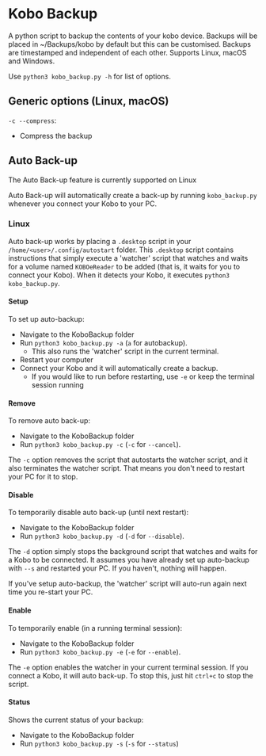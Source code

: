 # Kobo Backup

A python script to backup the contents of your kobo device. Backups will be placed in ~/Backups/kobo by default but this can be customised. Backups are timestamped and independent of each other. Supports Linux, macOS and Windows.

Use `python3 kobo_backup.py -h` for list of options.

## Generic options (Linux, macOS)
`-c --compress`:
- Compress the backup

## Auto Back-up
The Auto Back-up feature is currently supported on Linux

Auto Back-up will automatically create a back-up by running `kobo_backup.py` whenever you connect your Kobo to your PC.

### Linux
Auto back-up works by placing a `.desktop` script in your `/home/<user>/.config/autostart` folder.
This `.desktop` script contains instructions that simply execute a 'watcher' script that watches and waits for a volume named `KOBOeReader` to be added (that is, it waits for you to connect your Kobo). When it detects your Kobo, it executes `python3 kobo_backup.py`.

#### Setup
To set up auto-backup:
- Navigate to the KoboBackup folder
- Run `python3 kobo_backup.py -a` (`a` for autobackup).
    - This also runs the 'watcher' script in the current terminal.
- Restart your computer
- Connect your Kobo and it will automatically create a backup.
    - If you would like to run before restarting, use `-e` or keep the terminal session running

#### Remove
To remove auto back-up:
- Navigate to the KoboBackup folder
- Run `python3 kobo_backup.py -c` (`-c` for `--cancel`).

The `-c` option removes the script that autostarts the watcher script, and it also terminates the watcher script. That means you don't need to restart your PC for it to stop.


#### Disable
To temporarily disable auto back-up (until next restart):
- Navigate to the KoboBackup folder
- Run `python3 kobo_backup.py -d` (`-d` for `--disable`).

The `-d` option simply stops the background script that watches and waits for a Kobo to be connected. It assumes you have already set up auto-backup with `--s` and restarted your PC. If you haven't, nothing will happen. 

If you've setup auto-backup, the 'watcher' script will auto-run again next time you re-start your PC.

#### Enable
To temporarily enable (in a running terminal session):
- Navigate to the KoboBackup folder
- Run `python3 kobo_backup.py -e` (`-e` for `--enable`).

The `-e` option enables the watcher in your current terminal session. If you connect a Kobo, it will auto back-up. To stop this, just hit `ctrl+c` to stop the script.

#### Status
Shows the current status of your backup:
- Navigate to the KoboBackup folder
- Run `python3 kobo_backup.py -s` (`-s` for `--status`)
